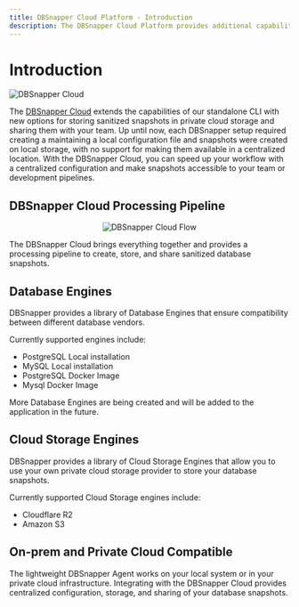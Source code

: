 ```yaml
---
title: DBSnapper Cloud Platform - Introduction
description: The DBSnapper Cloud Platform provides additional capabilities for building, managing, and sharing sanitized database snapshots.
---
```


# Introduction

![DBSnapper Cloud](/static/dbsnapper-cloud.jpeg)

The [DBSnapper Cloud](https://dbsnapper.com) extends the capabilities of our standalone CLI with new options for storing sanitized snapshots in private cloud storage and sharing them with your team. Up until now, each DBSnapper setup required creating a maintaining a local configuration file and snapshots were created on local storage, with no support for making them available in a centralized location. With the DBSnapper Cloud, you can speed up your workflow with a centralized configuration and make snapshots accessible to your team or development pipelines.

## DBSnapper Cloud Processing Pipeline

<p align="center">
  <img alt="DBSnapper Cloud Flow" src="/static/flow.png"  />
</p>

The DBSnapper Cloud brings everything together and provides a processing pipeline to create, store, and share sanitized database snapshots.

## Database Engines

DBSnapper provides a library of Database Engines that ensure compatibility between different database vendors.

Currently supported engines include:

- PostgreSQL Local installation
- MySQL Local installation
- PostgreSQL Docker Image
- Mysql Docker Image

More Database Engines are being created and will be added to the application in the future.

## Cloud Storage Engines

DBSnapper provides a library of Cloud Storage Engines that allow you to use your own private cloud storage provider to store your database snapshots.

Currently supported Cloud Storage engines include:

- Cloudflare R2
- Amazon S3

## On-prem and Private Cloud Compatible

The lightweight DBSnapper Agent works on your local system or in your private cloud infrastructure. Integrating with the DBSnapper Cloud provides centralized configuration, storage, and sharing of your database snapshots.
